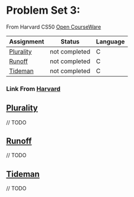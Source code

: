 # Problem Set 3:
From Harvard CS50 [Open CourseWare](https://cs50.harvard.edu/x/2021/)


| Assignment                   |    Status     |     Language    |
| ---------------------------- | ------------- | --------------- |
| [Plurality](https://cs50.harvard.edu/x/2021/psets/3/plurality/)                | not completed |         C       | 
| [Runoff](https://cs50.harvard.edu/x/2021/psets/3/runoff/)                | not completed |         C       |         
| [Tideman](https://cs50.harvard.edu/x/2021/psets/3/tideman/)                | not completed |         C       |



### Link From [Harvard](https://cs50.harvard.edu/college/2020/fall/psets/)

## [Plurality](https://cs50.harvard.edu/x/2021/psets/3/plurality/)
// TODO
## [Runoff](https://cs50.harvard.edu/x/2021/psets/3/runoff/)
// TODO
## [Tideman](https://cs50.harvard.edu/x/2021/psets/3/tideman/)
// TODO

